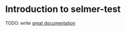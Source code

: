 # Introduction to selmer-test

TODO: write [great documentation](http://jacobian.org/writing/what-to-write/)
